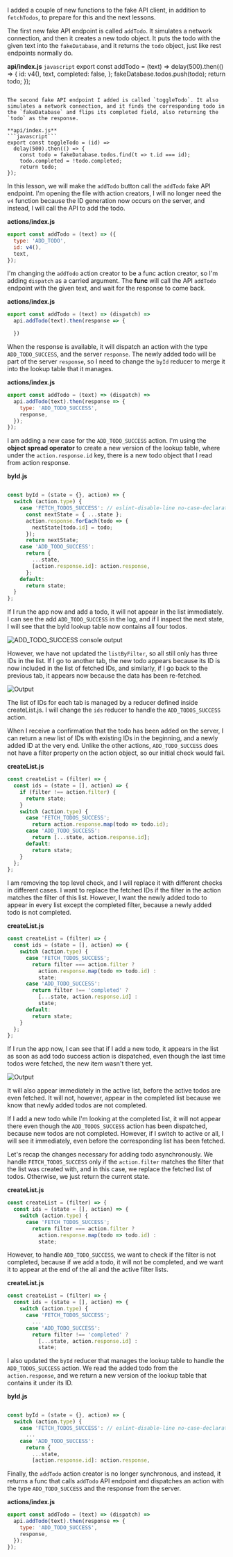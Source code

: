 I added a couple of new functions to the fake API client, in addition to `fetchTodos`, to prepare for this and the next lessons.

The first new fake API endpoint is called `addTodo`. It simulates a network connection, and then it creates a new todo object. It puts the todo with the given text into the `fakeDatabase`, and it returns the `todo` object, just like rest endpoints normally do.

**api/index.js**
```javascript```
export const addTodo = (text) =>
  delay(500).then(() => {
    id: v4(),
    text,
    completed: false,
  };
  fakeDatabase.todos.push(todo);
  return todo;
});
```

The second fake API endpoint I added is called `toggleTodo`. It also simulates a network connection, and it finds the corresponding todo in the `fakeDatabase` and flips its completed field, also returning the `todo` as the response.

**api/index.js**
```javascript```
export const toggleTodo = (id) =>
  delay(500).then(() => {
    const todo = fakeDatabase.todos.find(t => t.id === id);
    todo.completed = !todo.completed;
    return todo;
});
```

In this lesson, we will make the `addTodo` button call the `addTodo` fake API endpoint. I'm opening the file with action creators, I will no longer need the `v4` function because the ID generation now occurs on the server, and instead, I will call the API to add the todo.

**actions/index.js**
```javascript
export const addTodo = (text) => ({
  type: 'ADD_TODO',
  id: v4(),
  text,
});
```

I'm changing the `addTodo` action creator to be a func action creator, so I'm adding `dispatch` as a carried argument. The **func** will call the API `addTodo` endpoint with the given text, and wait for the response to come back.

**actions/index.js**
```javascript
export const addTodo = (text) => (dispatch) => 
  api.addTodo(text).then(response => {

  })
```

When the response is available, it will dispatch an action with the type `ADD_TODO_SUCCESS`, and the server `response`. The newly added todo will be part of the server `response`, so I need to change the `byId` reducer to merge it into the lookup table that it manages.


**actions/index.js**
```javascript
export const addTodo = (text) => (dispatch) => 
  api.addTodo(text).then(response => {
    type: 'ADD_TODO_SUCCESS',
    response,
  });
});
```

I am adding a new case for the `ADD_TODO_SUCCESS` action. I'm using the **object spread operator** to create a new version of the lookup table, where under the `action.response.id` key, there is a new todo object that I read from action response.

**byId.js**
```javascript

const byId = (state = {}, action) => {
  switch (action.type) {
    case 'FETCH_TODOS_SUCCESS': // eslint-disable-line no-case-declarations
      const nextState = { ...state };
      action.response.forEach(todo => {
        nextState[todo.id] = todo;
      });
      return nextState;
    case 'ADD_TODO_SUCCESS':
      return {
        ...state,
        [action.response.id]: action.response,
      };
    default:
      return state;
  }
};
```

If I run the app now and add a todo, it will not appear in the list immediately. I can see the add `ADD_TODO_SUCCESS` in the log, and if I inspect the next state, I will see that the 
byId lookup table now contains all four todos.

![ADD_TODO_SUCCESS console output](../images/javascript-redux-creating-data-on-the-server-output.png)

However, we have not updated the `listByFilter`, so all still only has three IDs in the list. If I go to another tab, the new todo appears because its ID is now included in the list of fetched IDs, and similarly, if I go back to the previous tab, it appears now because the data has been re-fetched.

![Output](../images/javascript-redux-creating-data-on-the-server-output2.png)

The list of IDs for each tab is managed by a reducer defined inside createList.js. I will change the `ids` reducer to handle the `ADD_TODOS_SUCCESS` action.

When I receive a confirmation that the todo has been added on the server, I can return a new list of IDs with existing IDs in the beginning, and a newly added ID at the very end. Unlike the other actions, `ADD_TODO_SUCCESS` does not have a filter property on the action object, so our initial check would fail.

**createList.js**
```javascript
const createList = (filter) => {
  const ids = (state = [], action) => {
    if (filter !== action.filter) {
      return state;
    }
    switch (action.type) {
      case 'FETCH_TODOS_SUCCESS';
        return action.response.map(todo => todo.id);
      case 'ADD_TODO_SUCCESS':
        return [...state, action.response.id];
      default:
        return state;
    }
  };
};
```

I am removing the top level check, and I will replace it with different checks in different cases. I want to replace the fetched IDs if the filter in the action matches the filter of this list. However, I want the newly added todo to appear in every list except the completed filter, because a newly added todo is not completed.

**createList.js**
```javascript
const createList = (filter) => {
  const ids = (state = [], action) => {
    switch (action.type) {
      case 'FETCH_TODOS_SUCCESS';
        return filter === action.filter ?
          action.response.map(todo => todo.id) :
          state;
      case 'ADD_TODO_SUCCESS':
        return filter !== 'completed' ?
          [...state, action.response.id] :
          state;
      default:
        return state;
    }
  };
};
```

If I run the app now, I can see that if I add a new todo, it appears in the list as soon as add todo success action is dispatched, even though the last time todos were fetched, the new item wasn't there yet.

![Output](../images/javascript-redux-creating-data-on-the-server-output3.png)

It will also appear immediately in the active list, before the active todos are even fetched. It will not, however, appear in the completed list because we know that newly added todos are not completed.

If I add a new todo while I'm looking at the completed list, it will not appear there even though the `ADD_TODOS_SUCCESS` action has been dispatched, because new todos are not completed. However, if I switch to active or all, I will see it immediately, even before the corresponding list has been fetched.

Let's recap the changes necessary for adding todo asynchronously. We handle `FETCH_TODOS_SUCCESS` only if the `action.filter` matches the filter that the list was created with, and in this case, we replace the fetched list of todos. Otherwise, we just return the current state.

**createList.js**
```javascript
const createList = (filter) => {
  const ids = (state = [], action) => {
    switch (action.type) {
      case 'FETCH_TODOS_SUCCESS';
        return filter === action.filter ?
          action.response.map(todo => todo.id) :
          state;
```

However, to handle `ADD_TODO_SUCCESS`, we want to check if the filter is not completed, because if we add a todo, it will not be completed, and we want it to appear at the end of the all and the active filter lists.

**createList.js**
```javascript
const createList = (filter) => {
  const ids = (state = [], action) => {
    switch (action.type) {
      case 'FETCH_TODOS_SUCCESS';
        ...
      case 'ADD_TODO_SUCCESS':
        return filter !== 'completed' ?
          [...state, action.response.id] :
          state;
```

I also updated the `byId` reducer that manages the lookup table to handle the `ADD_TODOS_SUCCESS` action. We read the added todo from the `action.response`, and we return a new version of the lookup table that contains it under its ID.

**byId.js**
```javascript

const byId = (state = {}, action) => {
  switch (action.type) {
    case 'FETCH_TODOS_SUCCESS': // eslint-disable-line no-case-declarations
      ...
    case 'ADD_TODO_SUCCESS':
      return {
        ...state,
        [action.response.id]: action.response,
```

Finally, the `addTodo` action creator is no longer synchronous, and instead, it returns a func that calls `addTodo` API endpoint and dispatches an action with the type `ADD_TODO_SUCCESS` and the response from the server.

**actions/index.js**
```javascript
export const addTodo = (text) => (dispatch) => 
  api.addTodo(text).then(response => {
    type: 'ADD_TODO_SUCCESS',
    response,
  });
});
```